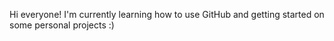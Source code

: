 Hi everyone! I'm currently learning how to use GitHub and getting started on some personal projects :) 
